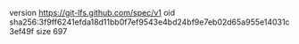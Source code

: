 version https://git-lfs.github.com/spec/v1
oid sha256:3f9ff6241efda18d11bb0f7ef9543e4bd24bf9e7eb02d65a955e14031c3ef49f
size 697
